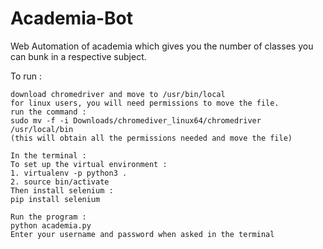 # Academia-Bot
Web Automation of academia which gives you the number of classes you can bunk in a respective subject.

To run : 

    download chromedriver and move to /usr/bin/local
    for linux users, you will need permissions to move the file.
    run the command : 
    sudo mv -f -i Downloads/chromediver_linux64/chromedriver /usr/local/bin
    (this will obtain all the permissions needed and move the file)
    
    In the terminal : 
    To set up the virtual environment : 
    1. virtualenv -p python3 .
    2. source bin/activate
    Then install selenium : 
    pip install selenium
    
    Run the program : 
    python academia.py
    Enter your username and password when asked in the terminal
